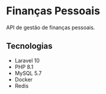 # Finanças Pessoais

API de gestão de finanças pessoais.

## Tecnologias

- Laravel 10
- PHP 8.1
- MySQL 5.7
- Docker
- Redis
